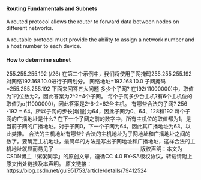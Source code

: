#### Routing Fundamentals and Subnets
A routed protocol allows the router to forward data between nodes on different networks. 

A routable protocol must provide the ability to assign a network number and a host number to each device. 

#### How to determine subnet
255.255.255.192 (/26)
在第二个示例中，我们将使用子网掩码255.255.255.192对网络192.168.10.0进行子网划分。
网络地址=192.168.10.0
子网掩码=255.255.255.192
下面来回答五大问题
多少个子网?
在192(11000000)中，取值为1的位数为2，因此答案为2^2=4个子网。
每个子网多少台主机?有6个主机位的取值为o(11000000)，因此答案是2^6-2=62台主机。
有哪些合法的子网?
256 -192 = 64。所以子网的步长[增量]为64，因此子网为0、64、128和192
每个子网的广播地址是什么?
在下一个子网之前的数字中，所有主机位的取值都为1，是当前子网的广播地址。对于子网0，下一个子网为64，因此其广播地址为63。以此类推。
合法的主机地址有哪些?
合法的主机地址为子网地址和广播地址之间的数字。要确定主机地址，最简单的方法是写出子网地址和广播地址，这样合法的主机地址就显而易见了
————————————————
版权声明：本文为CSDN博主「粥粥同学」的原创文章，遵循CC 4.0 BY-SA版权协议，转载请附上原文出处链接及本声明。
原文链接：https://blog.csdn.net/gui951753/article/details/79412524